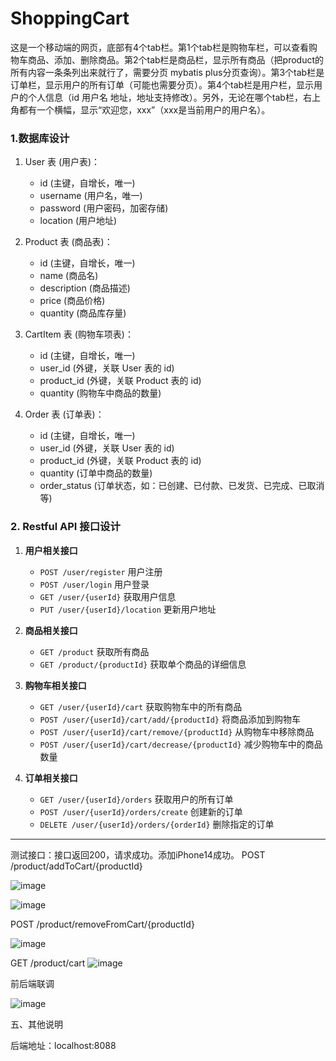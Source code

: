 # ShoppingCart

这是一个移动端的网页，底部有4个tab栏。第1个tab栏是购物车栏，可以查看购物车商品、添加、删除商品。第2个tab栏是商品栏，显示所有商品（把product的所有内容一条条列出来就行了，需要分页 mybatis plus分页查询）。第3个tab栏是订单栏，显示用户的所有订单（可能也需要分页）。第4个tab栏是用户栏，显示用户的个人信息（id 用户名 地址，地址支持修改）。另外，无论在哪个tab栏，右上角都有一个横幅，显示“欢迎您，xxx”（xxx是当前用户的用户名）。



### 1.数据库设计

1. User 表 (用户表)：
   - id (主键，自增长，唯一)
   - username (用户名，唯一)
   - password (用户密码，加密存储)
   - location (用户地址)

2. Product 表 (商品表)：
   - id (主键，自增长，唯一)
   - name (商品名)
   - description (商品描述)
   - price (商品价格)
   - quantity (商品库存量)

3. CartItem 表 (购物车项表)：
   - id (主键，自增长，唯一)
   - user_id (外键，关联 User 表的 id)
   - product_id (外键，关联 Product 表的 id)
   - quantity (购物车中商品的数量)

4. Order 表 (订单表)：
   - id (主键，自增长，唯一)
   - user_id (外键，关联 User 表的 id)
   - product_id (外键，关联 Product 表的 id)
   - quantity (订单中商品的数量)
   - order_status (订单状态，如：已创建、已付款、已发货、已完成、已取消等)


### 2. Restful API 接口设计

1. **用户相关接口**

   - `POST /user/register` 用户注册
   - `POST /user/login` 用户登录
   - `GET /user/{userId}` 获取用户信息
   - `PUT /user/{userId}/location` 更新用户地址

2. **商品相关接口**

   - `GET /product` 获取所有商品
   - `GET /product/{productId}` 获取单个商品的详细信息

3. **购物车相关接口**

   - `GET /user/{userId}/cart` 获取购物车中的所有商品
   - `POST /user/{userId}/cart/add/{productId}` 将商品添加到购物车
   - `POST /user/{userId}/cart/remove/{productId}` 从购物车中移除商品
   - `POST /user/{userId}/cart/decrease/{productId}` 减少购物车中的商品数量

4. **订单相关接口**

   - `GET /user/{userId}/orders` 获取用户的所有订单
   - `POST /user/{userId}/orders/create` 创建新的订单
   - `DELETE /user/{userId}/orders/{orderId}` 删除指定的订单
---


测试接口：接口返回200，请求成功。添加iPhone14成功。
POST /product/addToCart/{productId}

![image](https://github.com/Zhubaiali/ShoppingCart/assets/69970253/50d91a18-a028-45e6-b7a1-e0efb8df774f)

![image](https://github.com/Zhubaiali/ShoppingCart/assets/69970253/58565073-4d67-4e6c-bf1a-f2693396eb58)


POST /product/removeFromCart/{productId}

![image](https://github.com/Zhubaiali/ShoppingCart/assets/69970253/af3e41e7-566c-456f-a8a0-e0ef8e4f559b)



GET /product/cart
![image](https://github.com/Zhubaiali/ShoppingCart/assets/69970253/e736f810-0b6c-4422-9d9a-c243f607199b)





前后端联调



![image](https://github.com/Zhubaiali/ShoppingCart/assets/69970253/06045c8e-175f-40cb-b815-4fe9192c539a)










五、其他说明

后端地址：localhost:8088











